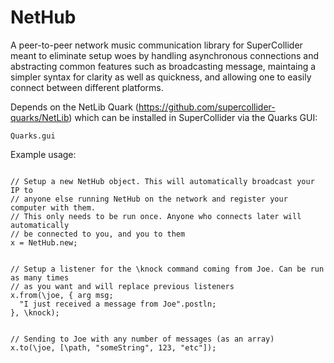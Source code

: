 NetHub
======

A peer-to-peer network music communication library for SuperCollider
meant to eliminate setup woes by handling asynchronous connections and abstracting common features such as broadcasting message, maintaing a simpler syntax for clarity as well as quickness, and allowing one to easily connect between different platforms.

Depends on the NetLib Quark (https://github.com/supercollider-quarks/NetLib) 
which can be installed in SuperCollider via the Quarks GUI:
```
Quarks.gui
```

Example usage:

<pre><code>
// Setup a new NetHub object. This will automatically broadcast your IP to 
// anyone else running NetHub on the network and register your computer with them.
// This only needs to be run once. Anyone who connects later will automatically
// be connected to you, and you to them
x = NetHub.new;


// Setup a listener for the \knock command coming from Joe. Can be run as many times 
// as you want and will replace previous listeners
x.from(\joe, { arg msg;
  "I just received a message from Joe".postln;
}, \knock);


// Sending to Joe with any number of messages (as an array)
x.to(\joe, [\path, "someString", 123, "etc"]);
</code></pre>
